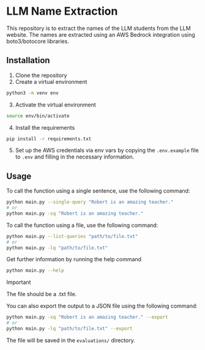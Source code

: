 # LLM Name Extraction

This repository is to extract the names of the LLM students from the LLM website.
The names are extracted using an AWS Bedrock integration using boto3/botocore libraries.

## Installation

1. Clone the repository
2. Create a virtual environment

```bash
python3 -m venv env
```

3. Activate the virtual environment

```bash
source env/bin/activate
```

4. Install the requirements

```bash
pip install -r requirements.txt
```

5. Set up the AWS credentials via env vars by copying the `.env.example` file to `.env` and filling in the necessary information.

## Usage

To call the function using a single sentence, use the following command:

```bash
python main.py --single-query "Robert is an amazing teacher."
# or
python main.py -sq "Robert is an amazing teacher."
```

To call the function using a file, use the following command:

```bash
python main.py --list-queries "path/to/file.txt"
# or
python main.py -lq "path/to/file.txt"
```

Get further information by running the help command

```bash
python main.py --help
```

> [!IMPORTANT]
> The file should be a .txt file.

You can also export the output to a JSON file using the following command:

```bash
python main.py -sq "Robert is an amazing teacher." --export
# or
python main.py -lq "path/to/file.txt" --export
```

The file will be saved in the `evaluations/` directory.
